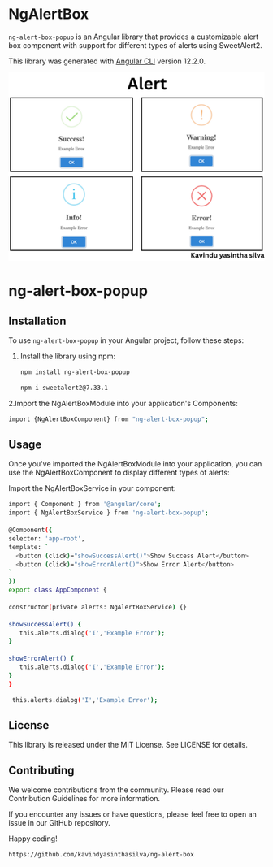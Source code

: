 # NgAlertBox
`ng-alert-box-popup` is an Angular library that provides a customizable alert box component with support for different types of alerts using SweetAlert2.

This library was generated with [Angular CLI](https://github.com/angular/angular-cli) version 12.2.0.

![Image](https://raw.githubusercontent.com/kavindyasinthasilva/ng-alert-box/main/projects/ng-alert-box/Alert.png)

# ng-alert-box-popup

## Installation

To use `ng-alert-box-popup` in your Angular project, follow these steps:

1. Install the library using npm:

   ```bash
   npm install ng-alert-box-popup

   ```
   ```bash
   npm i sweetalert2@7.33.1
   ```

2.Import the NgAlertBoxModule into your application's Components:

  ```bash
  import {NgAlertBoxComponent} from "ng-alert-box-popup";
   ```

## Usage

Once you've imported the NgAlertBoxModule into your application, you can use the NgAlertBoxComponent to display different types of alerts:

Import the NgAlertBoxService in your component:

  ```bash
  import { Component } from '@angular/core';
import { NgAlertBoxService } from 'ng-alert-box-popup';

@Component({
  selector: 'app-root',
  template: `
    <button (click)="showSuccessAlert()">Show Success Alert</button>
    <button (click)="showErrorAlert()">Show Error Alert</button>
  `
})
export class AppComponent {

  constructor(private alerts: NgAlertBoxService) {}

  showSuccessAlert() {
     this.alerts.dialog('I','Example Error');
  }

  showErrorAlert() {
     this.alerts.dialog('I','Example Error');
  }
}
   ```

  ```bash
   this.alerts.dialog('I','Example Error');
   ```


## License

This library is released under the MIT License. See LICENSE for details.

## Contributing

We welcome contributions from the community. Please read our Contribution Guidelines for more information.

If you encounter any issues or have questions, please feel free to open an issue in our GitHub repository.

Happy coding!

  ```bash
  https://github.com/kavindyasinthasilva/ng-alert-box
   ```
       
       

